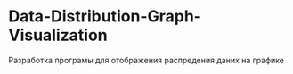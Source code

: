 # Data-Distribution-Graph-Visualization
Разработка програмы для отображения распредения даних на графике 

